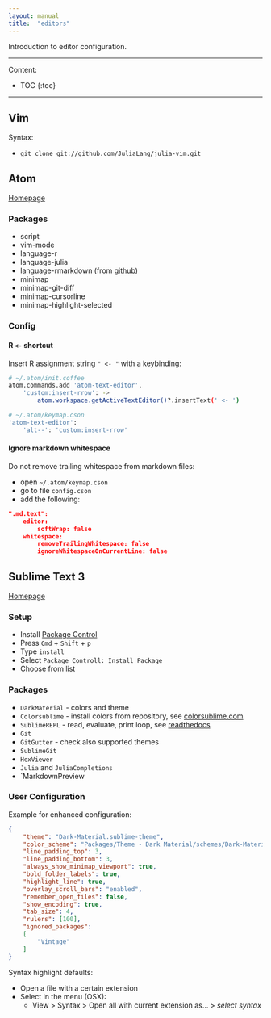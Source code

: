 ```yaml
---
layout: manual
title:  "editors"
---
```


Introduction to editor configuration.

---

Content:

* TOC
{:toc}

---

## Vim

Syntax:

* `git clone git://github.com/JuliaLang/julia-vim.git`

## Atom

[Homepage](https://atom.io)

### Packages

* script
* vim-mode
* language-r
* language-julia
* language-rmarkdown (from [github](https://github.com/juba/language-rmarkdown))
* minimap
* minimap-git-diff
* minimap-cursorline
* minimap-highlight-selected

### Config

#### R `<-` shortcut

Insert R assignment string `" <- "` with a keybinding:

```bash
# ~/.atom/init.coffee
atom.commands.add 'atom-text-editor',
    'custom:insert-rrow': ->
        atom.workspace.getActiveTextEditor()?.insertText(' <- ')
```

```bash
# ~/.atom/keymap.cson
'atom-text-editor':
    'alt--': 'custom:insert-rrow'
```

#### Ignore markdown whitespace

Do not remove trailing whitespace from markdown files:

* open `~/.atom/keymap.cson`
* go to file `config.cson`
* add the following:

```json
".md.text":
    editor:
        softWrap: false
    whitespace: 
        removeTrailingWhitespace: false
        ignoreWhitespaceOnCurrentLine: false
```

## Sublime Text 3

[Homepage](http://www.sublimetext.com)

### Setup

* Install [Package Control](https://packagecontrol.io/installation)
* Press `Cmd` + `Shift` + `p`
* Type `install`
* Select `Package Controll: Install Package`
* Choose from list

### Packages

* `DarkMaterial` - colors and theme
* `Colorsublime` - install colors from repository, see [colorsublime.com](http://colorsublime.com)
* `SublimeREPL` - read, evaluate, print loop, see [readthedocs](https://sublimerepl.readthedocs.org/en/latest/#structure-of-sublimerepl)
* `Git`
* `GitGutter` - check also supported themes
* `SublimeGit`
* `HexViewer`
* `Julia` and `JuliaCompletions`
* `MarkdownPreview

### User Configuration

Example for enhanced configuration:

```json
{
    "theme": "Dark-Material.sublime-theme",
    "color_scheme": "Packages/Theme - Dark Material/schemes/Dark-Material.tmTheme","overlay_scroll_bars": "enabled",
    "line_padding_top": 3,
    "line_padding_bottom": 3,
    "always_show_minimap_viewport": true,
    "bold_folder_labels": true,
    "highlight_line": true,
    "overlay_scroll_bars": "enabled",
    "remember_open_files": false,
    "show_encoding": true,
    "tab_size": 4,
    "rulers": [100],
    "ignored_packages":
    [
        "Vintage"
    ]
}
```

Syntax highlight defaults:

* Open a file with a certain extension
* Select in the menu (OSX):
    * View > Syntax > Open all with current extension as... > *select syntax*


